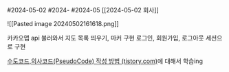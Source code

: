 #2024-05-02 #2024- #2024-05 [[2024-05-02 회사]]

![[Pasted image 20240502161618.png]]

카카오맵 api 불러와서 지도 목록 띄우기, 마커 구현
로그인, 회원가입, 로그아웃 세션으로 구현


[수도코드,의사코드(PseudoCode) 작성 방법 (tistory.com)](https://codingducks.tistory.com/74)에 대해서 학습ing